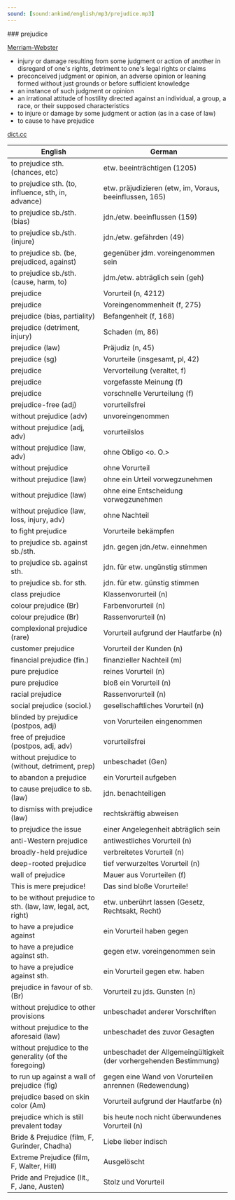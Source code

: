 ```yaml
---
sound: [sound:ankimd/english/mp3/prejudice.mp3]
---
```


\### prejudice

[Merriam-Webster](https://www.merriam-webster.com/dictionary/prejudice)

- injury or damage resulting from some judgment or action of another in disregard of one's rights, detriment to one's legal rights or claims
- preconceived judgment or opinion, an adverse opinion or leaning formed without just grounds or before sufficient knowledge
- an instance of such judgment or opinion
- an irrational attitude of hostility directed against an individual, a group, a race, or their supposed characteristics
- to injure or damage by some judgment or action (as in a case of law)
- to cause to have prejudice

[dict.cc](https://www.dict.cc/prejudice)

| English        | German       |
| -------------- | ------------ |
| to prejudice sth. (chances, etc) | etw. beeinträchtigen (1205) |
| to prejudice sth. (to, influence, sth, in, advance) | etw. präjudizieren (etw, im, Voraus, beeinflussen, 165) |
| to prejudice sb./sth. (bias) | jdn./etw. beeinflussen (159) |
| to prejudice sb./sth. (injure) | jdn./etw. gefährden (49) |
| to prejudice sb. (be, prejudiced, against) | gegenüber jdm. voreingenommen sein |
| to prejudice sb./sth. (cause, harm, to) | jdm./etw. abträglich sein (geh) |
| prejudice | Vorurteil (n, 4212) |
| prejudice | Voreingenommenheit (f, 275) |
| prejudice (bias, partiality) | Befangenheit (f, 168) |
| prejudice (detriment, injury) | Schaden (m, 86) |
| prejudice (law) | Präjudiz (n, 45) |
| prejudice (sg) | Vorurteile (insgesamt, pl, 42) |
| prejudice | Vervorteilung (veraltet, f) |
| prejudice | vorgefasste Meinung (f) |
| prejudice | vorschnelle Verurteilung (f) |
| prejudice-free (adj) | vorurteilsfrei |
| without prejudice (adv) | unvoreingenommen |
| without prejudice (adj, adv) | vorurteilslos |
| without prejudice (law, adv) | ohne Obligo <o. O.> |
| without prejudice | ohne Vorurteil |
| without prejudice (law) | ohne ein Urteil vorwegzunehmen |
| without prejudice (law) | ohne eine Entscheidung vorwegzunehmen |
| without prejudice (law, loss, injury, adv) | ohne Nachteil |
| to fight prejudice | Vorurteile bekämpfen |
| to prejudice sb. against sb./sth. | jdn. gegen jdn./etw. einnehmen |
| to prejudice sb. against sth. | jdn. für etw. ungünstig stimmen |
| to prejudice sb. for sth. | jdn. für etw. günstig stimmen |
| class prejudice | Klassenvorurteil (n) |
| colour prejudice (Br) | Farbenvorurteil (n) |
| colour prejudice (Br) | Rassenvorurteil (n) |
| complexional prejudice (rare) | Vorurteil aufgrund der Hautfarbe (n) |
| customer prejudice | Vorurteil der Kunden (n) |
| financial prejudice (fin.) | finanzieller Nachteil (m) |
| pure prejudice | reines Vorurteil (n) |
| pure prejudice | bloß ein Vorurteil (n) |
| racial prejudice | Rassenvorurteil (n) |
| social prejudice (sociol.) | gesellschaftliches Vorurteil (n) |
| blinded by prejudice (postpos, adj) | von Vorurteilen eingenommen |
| free of prejudice (postpos, adj, adv) | vorurteilsfrei |
| without prejudice to (without, detriment, prep) | unbeschadet (Gen) |
| to abandon a prejudice | ein Vorurteil aufgeben |
| to cause prejudice to sb. (law) | jdn. benachteiligen |
| to dismiss with prejudice (law) | rechtskräftig abweisen |
| to prejudice the issue | einer Angelegenheit abträglich sein |
| anti-Western prejudice | antiwestliches Vorurteil (n) |
| broadly-held prejudice | verbreitetes Vorurteil (n) |
| deep-rooted prejudice | tief verwurzeltes Vorurteil (n) |
| wall of prejudice | Mauer aus Vorurteilen (f) |
| This is mere prejudice! | Das sind bloße Vorurteile! |
| to be without prejudice to sth. (law, law, legal, act, right) | etw. unberührt lassen (Gesetz, Rechtsakt, Recht) |
| to have a prejudice against | ein Vorurteil haben gegen |
| to have a prejudice against sth. | gegen etw. voreingenommen sein |
| to have a prejudice against sth. | ein Vorurteil gegen etw. haben |
| prejudice in favour of sb. (Br) | Vorurteil zu jds. Gunsten (n) |
| without prejudice to other provisions | unbeschadet anderer Vorschriften |
| without prejudice to the aforesaid (law) | unbeschadet des zuvor Gesagten |
| without prejudice to the generality (of the foregoing) | unbeschadet der Allgemeingültigkeit (der vorhergehenden Bestimmung) |
| to run up against a wall of prejudice (fig) | gegen eine Wand von Vorurteilen anrennen (Redewendung) |
| prejudice based on skin color (Am) | Vorurteil aufgrund der Hautfarbe (n) |
| prejudice which is still prevalent today | bis heute noch nicht überwundenes Vorurteil (n) |
| Bride & Prejudice (film, F, Gurinder, Chadha) | Liebe lieber indisch |
| Extreme Prejudice (film, F, Walter, Hill) | Ausgelöscht |
| Pride and Prejudice (lit., F, Jane, Austen) | Stolz und Vorurteil |
